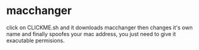 # macchanger
click on CLICKME.sh and it downloads macchanger then changes it's own name and finally spoofes your mac address, you just need to give it exacutable permisions.
